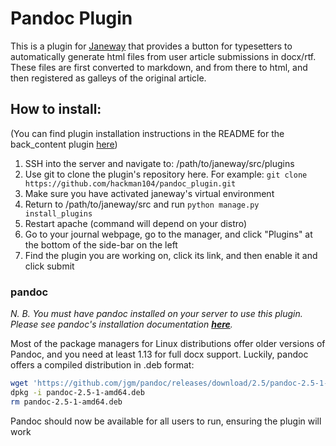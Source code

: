 # Pandoc Plugin

This is a plugin for [Janeway](https://github.com/BirkbeckCTP/janeway) that provides a button for typesetters to automatically generate html files from user article submissions in docx/rtf. These files are first converted to markdown, and from there to html, and then registered as galleys of the original article.

## How to install:

(You can find plugin installation instructions in the README for the back_content plugin [here](https://github.com/BirkbeckCTP/back_content))

1. SSH into the server and navigate to: /path/to/janeway/src/plugins
2. Use git to clone the plugin's repository here. For example: `git clone https://github.com/hackman104/pandoc_plugin.git`
3. Make sure you have activated janeway's virtual environment
4. Return to /path/to/janeway/src and run `python manage.py install_plugins`
5. Restart apache (command will depend on your distro)
6. Go to your journal webpage, go to the manager, and click "Plugins" at the bottom of the side-bar on the left
7. Find the plugin you are working on, click its link, and then enable it and click submit

### pandoc

*N. B. You must have pandoc installed on your server to use this plugin. Please see pandoc's installation documentation __[here](https://pandoc.org/installing.html)__.*

Most of the package managers for Linux distributions offer older versions of Pandoc, and you need at least 1.13 for full docx support. Luckily, pandoc offers a compiled distribution in .deb format:

``` sh
wget 'https://github.com/jgm/pandoc/releases/download/2.5/pandoc-2.5-1-amd64.deb'
dpkg -i pandoc-2.5-1-amd64.deb
rm pandoc-2.5-1-amd64.deb
```
Pandoc should now be available for all users to run, ensuring the plugin will work

